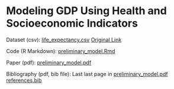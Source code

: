# Modeling GDP Using Health and Socioeconomic Indicators

Dataset (csv):
[life_expectancy.csv](life_expectancy.csv)
[Original Link](https://www.kaggle.com/datasets/kumarajarshi/life-expectancy-who)

Code (R Markdown): 
[preliminary_model.Rmd](preliminary_model.Rmd)

Paper (pdf):
[preliminary_model.pdf](preliminary_model.pdf)


Bibliography (pdf, bib file):
Last last page in [preliminary_model.pdf](preliminary_model.pdf)
[references.bib](references.bib)
